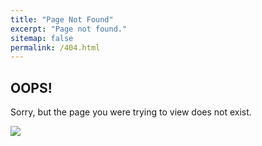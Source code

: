 ```yaml
---
title: "Page Not Found"
excerpt: "Page not found."
sitemap: false
permalink: /404.html
---
```


## OOPS!
Sorry, but the page you were trying to view does not exist.

![](https://wenchieh.github.io/images/404kiss.png)

<script type="text/javascript">
  var GOOG_FIXURL_LANG = 'en';
  var GOOG_FIXURL_SITE = '{{ site.url }}'
</script>
<script type="text/javascript"
  src="//linkhelp.clients.google.com/tbproxy/lh/wm/fixurl.js">
</script>
